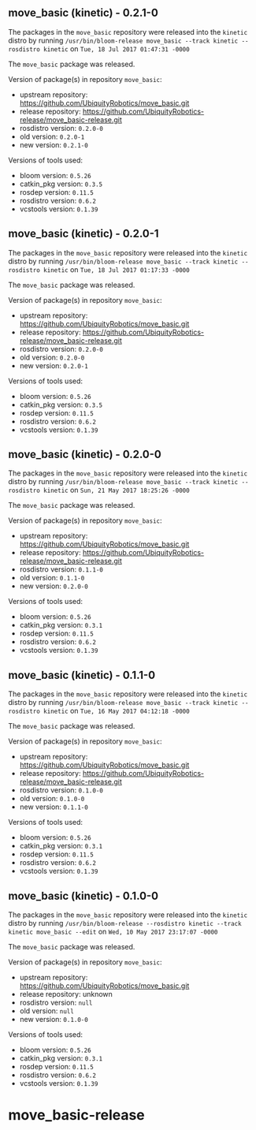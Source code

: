 ## move_basic (kinetic) - 0.2.1-0

The packages in the `move_basic` repository were released into the `kinetic` distro by running `/usr/bin/bloom-release move_basic --track kinetic --rosdistro kinetic` on `Tue, 18 Jul 2017 01:47:31 -0000`

The `move_basic` package was released.

Version of package(s) in repository `move_basic`:

- upstream repository: https://github.com/UbiquityRobotics/move_basic.git
- release repository: https://github.com/UbiquityRobotics-release/move_basic-release.git
- rosdistro version: `0.2.0-0`
- old version: `0.2.0-1`
- new version: `0.2.1-0`

Versions of tools used:

- bloom version: `0.5.26`
- catkin_pkg version: `0.3.5`
- rosdep version: `0.11.5`
- rosdistro version: `0.6.2`
- vcstools version: `0.1.39`


## move_basic (kinetic) - 0.2.0-1

The packages in the `move_basic` repository were released into the `kinetic` distro by running `/usr/bin/bloom-release move_basic --track kinetic --rosdistro kinetic` on `Tue, 18 Jul 2017 01:17:33 -0000`

The `move_basic` package was released.

Version of package(s) in repository `move_basic`:

- upstream repository: https://github.com/UbiquityRobotics/move_basic.git
- release repository: https://github.com/UbiquityRobotics-release/move_basic-release.git
- rosdistro version: `0.2.0-0`
- old version: `0.2.0-0`
- new version: `0.2.0-1`

Versions of tools used:

- bloom version: `0.5.26`
- catkin_pkg version: `0.3.5`
- rosdep version: `0.11.5`
- rosdistro version: `0.6.2`
- vcstools version: `0.1.39`


## move_basic (kinetic) - 0.2.0-0

The packages in the `move_basic` repository were released into the `kinetic` distro by running `/usr/bin/bloom-release move_basic --track kinetic --rosdistro kinetic` on `Sun, 21 May 2017 18:25:26 -0000`

The `move_basic` package was released.

Version of package(s) in repository `move_basic`:

- upstream repository: https://github.com/UbiquityRobotics/move_basic.git
- release repository: https://github.com/UbiquityRobotics-release/move_basic-release.git
- rosdistro version: `0.1.1-0`
- old version: `0.1.1-0`
- new version: `0.2.0-0`

Versions of tools used:

- bloom version: `0.5.26`
- catkin_pkg version: `0.3.1`
- rosdep version: `0.11.5`
- rosdistro version: `0.6.2`
- vcstools version: `0.1.39`


## move_basic (kinetic) - 0.1.1-0

The packages in the `move_basic` repository were released into the `kinetic` distro by running `/usr/bin/bloom-release move_basic --track kinetic --rosdistro kinetic` on `Tue, 16 May 2017 04:12:18 -0000`

The `move_basic` package was released.

Version of package(s) in repository `move_basic`:

- upstream repository: https://github.com/UbiquityRobotics/move_basic.git
- release repository: https://github.com/UbiquityRobotics-release/move_basic-release.git
- rosdistro version: `0.1.0-0`
- old version: `0.1.0-0`
- new version: `0.1.1-0`

Versions of tools used:

- bloom version: `0.5.26`
- catkin_pkg version: `0.3.1`
- rosdep version: `0.11.5`
- rosdistro version: `0.6.2`
- vcstools version: `0.1.39`


## move_basic (kinetic) - 0.1.0-0

The packages in the `move_basic` repository were released into the `kinetic` distro by running `/usr/bin/bloom-release --rosdistro kinetic --track kinetic move_basic --edit` on `Wed, 10 May 2017 23:17:07 -0000`

The `move_basic` package was released.

Version of package(s) in repository `move_basic`:

- upstream repository: https://github.com/UbiquityRobotics/move_basic.git
- release repository: unknown
- rosdistro version: `null`
- old version: `null`
- new version: `0.1.0-0`

Versions of tools used:

- bloom version: `0.5.26`
- catkin_pkg version: `0.3.1`
- rosdep version: `0.11.5`
- rosdistro version: `0.6.2`
- vcstools version: `0.1.39`


# move_basic-release